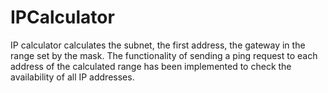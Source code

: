 # IPCalculator
IP calculator calculates the subnet, the first address, the gateway in the range set by the mask. The functionality of sending a ping request to each address of the calculated range has been implemented to check the availability of all IP addresses.
